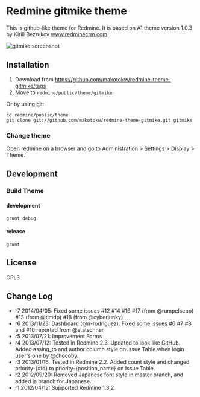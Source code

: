 Redmine gitmike theme
==============

This is github-like theme for Redmine. 
It is based on A1 theme version 1.0.3 by Kirill Bezrukov www.redminecrm.com.

[screenshot1]: http://dl.dropbox.com/u/8932138/screenshot/gitmike/gitmike_2013-07-12_0706.png "gitmike screenshot"

![gitmike screenshot][screenshot1]

## Installation

1. Download from https://github.com/makotokw/redmine-theme-gitmike/tags
1. Move to `redmine/public/theme/gitmike`

Or by using git:

```
cd redmine/public/theme
git clone git://github.com/makotokw/redmine-theme-gitmike.git gitmike
```

### Change theme

Open redmine on a browser and go to Administration > Settings > Display > Theme.

## Development

### Build Theme

#### development

```
grunt debug
```

#### release

```
grunt
```

## License

GPL3

## Change Log

* r7 2014/04/05: Fixed some issues #12 #14 #16 #17 (from @rumpelsepp) #13 (from @timdp) #18 (from @cyberjunky)
* r6 2013/11/23: Dashboard (@n-rodriguez). Fixed some issues #6 #7 #8 and #10 reported from @statschner
* r5 2013/07/21: Improvement Forms
* r4 2013/07/12: Tested in Redmine 2.3. Updated to look like GitHub. Added assing_to and author column style on Issue Table when login user's one by @chocoby.
* r3 2013/01/16: Tested in Redmine 2.2. Added count style and changed priority-{#id} to priority-{position_name} on Issue Table.
* r2 2012/09/20: Removed Japanese font style in master branch, and added ja branch for Japanese.
* r1 2012/04/12: Supported Redmine 1.3.2 
